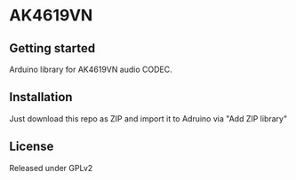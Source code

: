 # AK4619VN



## Getting started

Arduino library for AK4619VN audio CODEC.  

## Installation

Just download this repo as ZIP and import it to Adruino via "Add ZIP library"  

## License
Released under GPLv2  
